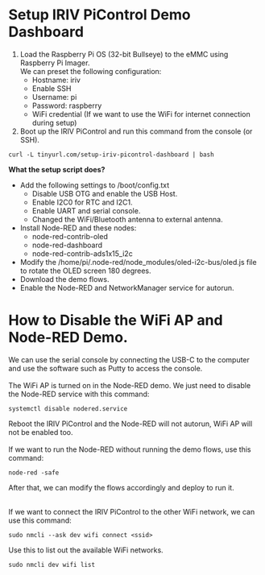 # Setup IRIV PiControl Demo Dashboard
1. Load the Raspberry Pi OS (32-bit Bullseye) to the eMMC using Raspberry Pi Imager.<br>
   We can preset the following configuration:
    - Hostname: iriv
    - Enable SSH
    - Username: pi
    - Password: raspberry
    - WiFi credential (If we want to use the WiFi for internet connection during setup)
2. Boot up the IRIV PiControl and run this command from the console (or SSH).
```
curl -L tinyurl.com/setup-iriv-picontrol-dashboard | bash
```
**What the setup script does?**
- Add the following settings to /boot/config.txt
  - Disable USB OTG and enable the USB Host.
  - Enable I2C0 for RTC and I2C1.
  - Enable UART and serial console.
  - Changed the WiFi/Bluetooth antenna to external antenna.
- Install Node-RED and these nodes:
  - node-red-contrib-oled
  - node-red-dashboard
  - node-red-contrib-ads1x15_i2c
- Modify the /home/pi/.node-red/node_modules/oled-i2c-bus/oled.js file to rotate the OLED screen 180 degrees.
- Download the demo flows.
- Enable the Node-RED and NetworkManager service for autorun.

# How to Disable the WiFi AP and Node-RED Demo.
We can use the serial console by connecting the USB-C to the computer and use the software such as Putty to access the console.
<br><br>
The WiFi AP is turned on in the Node-RED demo. We just need to disable the Node-RED service with this command:
```
systemctl disable nodered.service
```
Reboot the IRIV PiControl and the Node-RED will not autorun, WiFi AP will not be enabled too.<br><br>
If we want to run the Node-RED without running the demo flows, use this command:
```
node-red -safe
```
After that, we can modify the flows accordingly and deploy to run it.<br><br>

If we want to connect the IRIV PiControl to the other WiFi network, we can use this command:
```
sudo nmcli --ask dev wifi connect <ssid>
```
Use this to list out the available WiFi networks.
```
sudo nmcli dev wifi list
```
